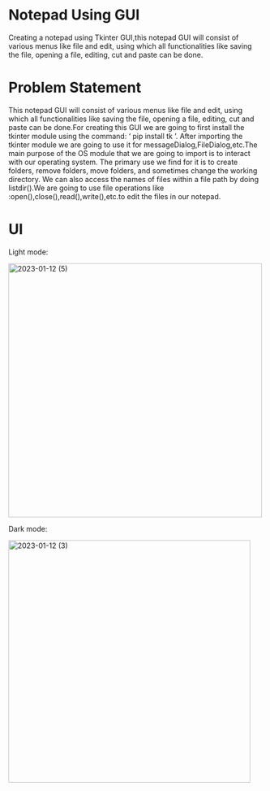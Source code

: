 
# Notepad Using GUI

Creating a notepad using Tkinter GUI,this notepad GUI will consist of
various menus like file and edit, using which all functionalities like saving
the file, opening a file, editing, cut and paste can be done.


# Problem Statement

This notepad GUI will consist of various menus like
file and edit, using which all functionalities like saving the file, opening a
file, editing, cut and paste can be done.For creating this GUI we are going
to first install the tkinter module using the command: ‘ pip install tk ’.
After importing the tkinter module we are going to use it for
messageDialog,FileDialog,etc.The main purpose of the OS module that we
are going to import is to interact with our operating system. The primary
use we find for it is to create folders, remove folders, move folders, and
sometimes change the working directory. We can also access the names of
files within a file path by doing listdir().We are going to use file operations
like :open(),close(),read(),write(),etc.to edit the files in our notepad.

# UI
Light mode:

<img width="500" alt="2023-01-12 (5)" src="https://user-images.githubusercontent.com/111975032/212048502-dbabbb8e-a717-4fb0-aaff-8bde3114da83.png">

Dark mode:

<img width="477" alt="2023-01-12 (3)" src="https://user-images.githubusercontent.com/111975032/212048050-2c264e9f-e60d-45e7-a896-cf94774798b0.png">

